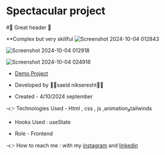 
# Spectacular project


#🤞 Great header 🤞

**Complex but very skillful
 ![Screenshot 2024-10-04 012843](https://github.com/user-attachments/assets/e77a2f0f-4b13-499f-aeea-2c2b5ca84645)
 

![Screenshot 2024-10-04 012918](https://github.com/user-attachments/assets/d63a8647-94cf-418e-bf30-1f105f4ec869)

![Screenshot 2024-10-04 024916](https://github.com/user-attachments/assets/03f761cd-9512-4d46-b05d-c9b43538fed0)

                                                                                                                
- [Demo Project](https://saeidnikseresht.github.io/Spectacular-project/)

- Developed by 👨‍💻saeid nikseresht👨‍💻

- Created - 4/10/2024 september

-👉 Technologies Used - Html , css , js ,animationوtailwinds

- Hooks Used : useState 

- Role - Frontend

-👉 How to reach me : with my [instagram](https://www.instagram.com/saeid_good_nature) and [linkedin](https://www.linkedin.com/in/saeidnikseresht)


